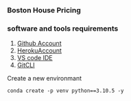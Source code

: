 ### Boston House Pricing

### software and tools requirements

1. [Github Account](https://github.com)
2. [HerokuAccount](https://heroku.com)
3. [VS code IDE](https://code.visualstudio.com)
4. [GitCLI](https://git-scm.com/book/en/v2/Getting-Started-The-Command-Line)

Create a new environmant
```
conda create -p venv python==3.10.5 -y
```